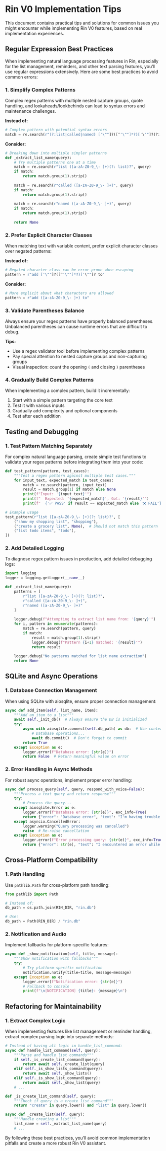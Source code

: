 # Rin V0 Implementation Tips

This document contains practical tips and solutions for common issues you might encounter while implementing Rin V0 features, based on real implementation experiences.

## Regular Expression Best Practices

When implementing natural language processing features in Rin, especially for the list management, reminders, and other text parsing features, you'll use regular expressions extensively. Here are some best practices to avoid common errors:

### 1. Simplify Complex Patterns

Complex regex patterns with multiple nested capture groups, quote handling, and lookaheads/lookbehinds can lead to syntax errors and maintenance challenges.

**Instead of:**
```python
# Complex pattern with potential syntax errors
match = re.search(r"(?:list|called|named) ['\""]?([^'\""]*?)['\""]?(?: list)?(?:$| to | from )", query)
```

**Consider:**
```python
# Breaking down into multiple simpler patterns
def _extract_list_name(query):
    # Try multiple patterns one at a time
    match = re.search(r"list ([a-zA-Z0-9_\- ]+)(?: list)?", query)
    if match:
        return match.group(1).strip()
    
    match = re.search(r"called ([a-zA-Z0-9_\- ]+)", query)
    if match:
        return match.group(1).strip()
        
    match = re.search(r"named ([a-zA-Z0-9_\- ]+)", query)
    if match:
        return match.group(1).strip()
        
    return None
```

### 2. Prefer Explicit Character Classes

When matching text with variable content, prefer explicit character classes over negated patterns:

**Instead of:**
```python
# Negated character class can be error-prone when escaping
pattern = r"add ['\""]?([^'\""]*?)['\""]? to"
```

**Consider:**
```python
# More explicit about what characters are allowed
pattern = r"add ([a-zA-Z0-9_\- ]+) to"
```

### 3. Validate Parentheses Balance

Always ensure your regex patterns have properly balanced parentheses. Unbalanced parentheses can cause runtime errors that are difficult to debug.

**Tips:**
- Use a regex validator tool before implementing complex patterns
- Pay special attention to nested capture groups and non-capturing groups
- Visual inspection: count the opening `(` and closing `)` parentheses

### 4. Gradually Build Complex Patterns

When implementing a complex pattern, build it incrementally:

1. Start with a simple pattern targeting the core text
2. Test it with various inputs
3. Gradually add complexity and optional components
4. Test after each addition

## Testing and Debugging

### 1. Test Pattern Matching Separately

For complex natural language parsing, create simple test functions to validate your regex patterns before integrating them into your code:

```python
def test_pattern(pattern, test_cases):
    """Test a regex pattern against multiple test cases."""
    for input_text, expected_match in test_cases:
        match = re.search(pattern, input_text)
        result = match.group(1) if match else None
        print(f"Input: '{input_text}'")
        print(f"  Expected: '{expected_match}', Got: '{result}'")
        print(f"  {'✅ PASS' if result == expected_match else '❌ FAIL'}")

# Example usage
test_pattern(r"list ([a-zA-Z0-9_\- ]+)(?: list)?", [
    ("show my shopping list", "shopping"),
    ("create a grocery list", None),  # Should not match this pattern
    ("list todo items", "todo"),
])
```

### 2. Add Detailed Logging

To diagnose regex pattern issues in production, add detailed debugging logs:

```python
import logging
logger = logging.getLogger(__name__)

def _extract_list_name(query):
    patterns = [
        r"list ([a-zA-Z0-9_\- ]+)(?: list)?",
        r"called ([a-zA-Z0-9_\- ]+)",
        r"named ([a-zA-Z0-9_\- ]+)"
    ]
    
    logger.debug(f"Attempting to extract list name from: '{query}'")
    for i, pattern in enumerate(patterns):
        match = re.search(pattern, query)
        if match:
            result = match.group(1).strip()
            logger.debug(f"Pattern {i+1} matched: '{result}'")
            return result
    
    logger.debug("No patterns matched for list name extraction")
    return None
```

## SQLite and Async Operations

### 1. Database Connection Management

When using SQLite with aiosqlite, ensure proper connection management:

```python
async def add_item(self, list_name, item):
    """Add an item to a list"""
    await self._init_db()  # Always ensure the DB is initialized
    try:
        async with aiosqlite.connect(self.db_path) as db:  # Use context manager
            # Database operations...
            await db.commit()  # Don't forget to commit
        return True
    except Exception as e:
        logger.error(f"Database error: {str(e)}")
        return False  # Return meaningful value on error
```

### 2. Error Handling in Async Methods

For robust async operations, implement proper error handling:

```python
async def process_query(self, query, respond_with_voice=False):
    """Process a text query and return response"""
    try:
        # Process the query...
    except aiosqlite.Error as e:
        logger.error(f"Database error: {str(e)}", exc_info=True)
        return {"error": "Database error", "text": "I'm having trouble accessing my storage."}
    except asyncio.CancelledError:
        logger.warning("Query processing was cancelled")
        raise  # Re-raise cancellation
    except Exception as e:
        logger.error(f"Error processing query: {str(e)}", exc_info=True)
        return {"error": str(e), "text": "I encountered an error while processing your request."}
```

## Cross-Platform Compatibility

### 1. Path Handling

Use `pathlib.Path` for cross-platform path handling:

```python
from pathlib import Path

# Instead of:
db_path = os.path.join(RIN_DIR, "rin.db")

# Use:
db_path = Path(RIN_DIR) / "rin.db"
```

### 2. Notification and Audio

Implement fallbacks for platform-specific features:

```python
async def _show_notification(self, title, message):
    """Show notification with fallbacks"""
    try:
        # Try platform-specific notification
        notification.notify(title=title, message=message)
    except Exception as e:
        logger.error(f"Notification error: {str(e)}")
        # Fallback to console
        print(f"\n[NOTIFICATION] {title}: {message}\n")
```

## Refactoring for Maintainability

### 1. Extract Complex Logic

When implementing features like list management or reminder handling, extract complex parsing logic into separate methods:

```python
# Instead of having all logic in handle_list_command:
async def handle_list_command(self, query):
    """Parse and handle list commands"""
    if self._is_create_list_command(query):
        return await self._create_list(query)
    elif self._is_show_lists_command(query):
        return await self._show_lists()
    elif self._is_show_list_command(query):
        return await self._show_list(query)
    # ...

def _is_create_list_command(self, query):
    """Check if query is a create list command"""
    return "create" in query.lower() and "list" in query.lower()

async def _create_list(self, query):
    """Handle creating a list"""
    list_name = self._extract_list_name(query)
    # ...
```

By following these best practices, you'll avoid common implementation pitfalls and create a more robust Rin V0 assistant.
